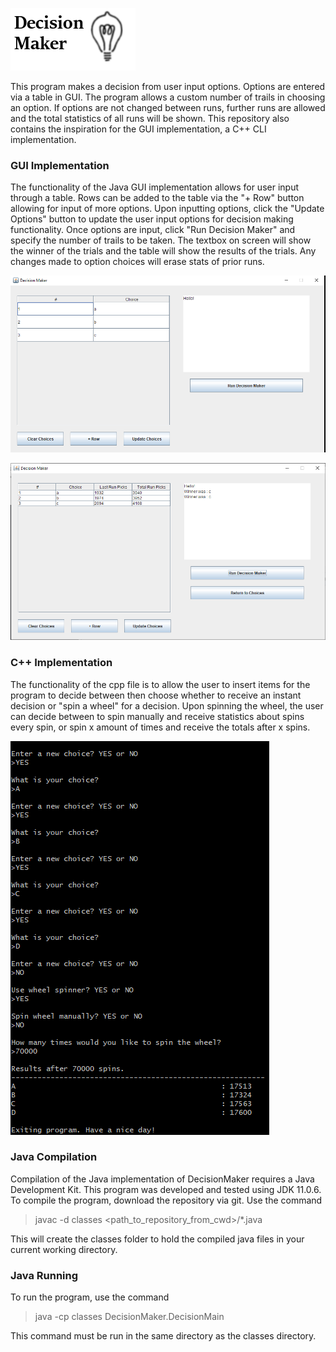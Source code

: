 ![logo](/images/logo.png)

This program makes a decision from user input options. Options are entered via a table in GUI. The program allows a custom number of trails in choosing an option. If options are not changed between runs, further runs are allowed and the total statistics of all runs will be shown. This repository also contains the inspiration for the GUI implementation, a C++ CLI implementation. 
### GUI Implementation
The functionality of the Java GUI implementation allows for user input through a table. Rows can be added to the table via the "+ Row" button allowing for input of more options. Upon inputting options, click the "Update Options" button to update the user input options for decision making functionality. Once options are input, click "Run Decision Maker" and specify the number of trails to be taken. The textbox on screen will show the winner of the trials and the table will show the results of the trials. Any changes made to option choices will erase stats of prior runs.

![Screen 1](/images/s1.png)

![Screen 2](/images/2.png)

### C++ Implementation
The functionality of the cpp file is to allow the user to insert items for the program to decide between then choose whether to receive an instant decision or "spin a wheel" for a decision. Upon spinning the wheel, the user can decide between to spin manually and receive statistics about spins every spin, or spin x amount of times and receive the totals after x spins.

![Screen 3](/images/cli.png)

### Java Compilation
Compilation of the Java implementation of DecisionMaker requires a Java Development Kit. This program was developed and tested using JDK 11.0.6.
To compile the program, download the repository via git. Use the command
> javac -d classes <path_to_repository_from_cwd>/*.java

This will create the classes folder to hold the compiled java files in your current working directory. 
### Java Running
To run the program, use the command 
> java -cp classes DecisionMaker.DecisionMain

This command must be run in the same directory as the classes directory.
